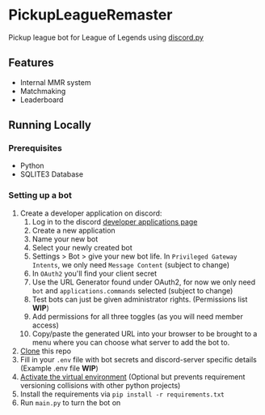 
# PickupLeagueRemaster

Pickup league bot for League of Legends using [discord.py](https://discordpy.readthedocs.io/en/stable/)

## Features

- Internal MMR system
- Matchmaking
- Leaderboard

## Running Locally

### Prerequisites

- Python  
- SQLITE3 Database

### Setting up a bot

1. Create a developer application on discord:
   1. Log in to the discord [developer applications page](https://discord.com/developers/applications)
   2. Create a new application
   3. Name your new bot
   4. Select your newly created bot
   5. Settings > Bot > give your new bot life. In `Privileged Gateway Intents`, we only need `Message Content` (subject to change)
   6. In `OAuth2` you'll find your client secret
   7. Use the URL Generator found under OAuth2, for now we only need `bot` and `applications.commands` selected (subject to change)
   8. Test bots can just be given administrator rights. (Permissions list **WIP**)
   9. Add permissions for all three toggles (as you will need member access)
   10. Copy/paste the generated URL into your browser to be brought to a menu where you can choose what server to add the bot to.
2. [Clone](https://docs.github.com/en/repositories/creating-and-managing-repositories/cloning-a-repository) this repo
3. Fill in your `.env` file with bot secrets and discord-server specific details (Example .env file **WIP**)
4. [Activate the virtual environment](https://realpython.com/python-virtual-environments-a-primer/#activate-it) (Optional but prevents requirement versioning collisions with other python projects)
5. Install the requirements via `pip install -r requirements.txt`
6. Run `main.py` to turn the bot on
